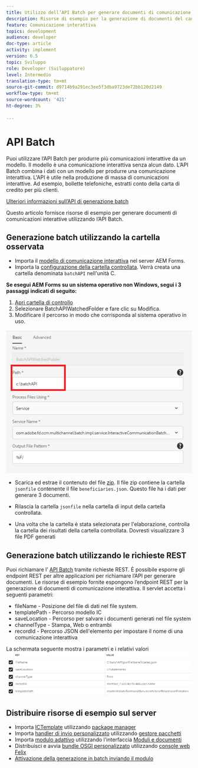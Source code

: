 ```yaml
---
title: Utilizzo dell’API Batch per generare documenti di comunicazione interattiva
description: Risorse di esempio per la generazione di documenti del canale di stampa utilizzando l’API batch
feature: Comunicazione interattiva
topics: development
audience: developer
doc-type: article
activity: implement
version: 6.5
topic: Sviluppo
role: Developer (Sviluppatore)
level: Intermedio
translation-type: tm+mt
source-git-commit: d9714b9a291ec3ee5f3dba9723de72bb120d2149
workflow-type: tm+mt
source-wordcount: '421'
ht-degree: 3%

---
```



# API Batch

Puoi utilizzare l’API Batch per produrre più comunicazioni interattive da un modello. Il modello è una comunicazione interattiva senza alcun dato. L’API Batch combina i dati con un modello per produrre una comunicazione interattiva. L&#39;API è utile nella produzione di massa di comunicazioni interattive. Ad esempio, bollette telefoniche, estratti conto della carta di credito per più clienti.

[Ulteriori informazioni sull’API di generazione batch](https://docs.adobe.com/content/help/en/experience-manager-65/forms/interactive-communications/generate-multiple-interactive-communication-using-batch-api.html)

Questo articolo fornisce risorse di esempio per generare documenti di comunicazioni interattive utilizzando l’API Batch.

## Generazione batch utilizzando la cartella osservata

* Importa il [modello di comunicazione interattiva](assets/Beneficiaries-confirmation.zip) nel server AEM Forms.
* Importa la [configurazione della cartella controllata](assets/batch-generation-api.zip). Verrà creata una cartella denominata `batchAPI` nell&#39;unità C.

**Se esegui AEM Forms su un sistema operativo non Windows, segui i 3 passaggi indicati di seguito:**

1. [Apri cartella di controllo](http://localhost:4502/libs/fd/core/WatchfolderUI/content/UI.html)
2. Selezionare BatchAPIWatchedFolder e fare clic su Modifica.
3. Modificare il percorso in modo che corrisponda al sistema operativo in uso.

![path](assets/watched-folder-batch-api-basic.PNG)

* Scarica ed estrae il contenuto del file [zip](assets/jsonfile.zip). Il file zip contiene la cartella `jsonfile` contenente il file `beneficiaries.json`. Questo file ha i dati per generare 3 documenti.

* Rilascia la cartella `jsonfile` nella cartella di input della cartella controllata.
* Una volta che la cartella è stata selezionata per l&#39;elaborazione, controlla la cartella dei risultati della cartella controllata. Dovresti visualizzare 3 file PDF generati

## Generazione batch utilizzando le richieste REST

Puoi richiamare l’ [API Batch](https://helpx.adobe.com/experience-manager/6-5/forms/javadocs/index.html) tramite richieste REST. È possibile esporre gli endpoint REST per altre applicazioni per richiamare l’API per generare documenti.
Le risorse di esempio fornite espongono l’endpoint REST per la generazione di documenti di comunicazione interattiva. Il servlet accetta i seguenti parametri:

* fileName - Posizione del file di dati nel file system.
* templatePath - Percorso modello IC
* saveLocation - Percorso per salvare i documenti generati nel file system
* channelType - Stampa, Web o entrambi
* recordId - Percorso JSON dell&#39;elemento per impostare il nome di una comunicazione interattiva

La schermata seguente mostra i parametri e i relativi valori
![richiesta di esempio](assets/generate-ic-batch-servlet.PNG)

## Distribuire risorse di esempio sul server

* Importa [ICTemplate](assets/ICTemplate.zip) utilizzando [package manager](http://localhost:4502/crx/packmgr/index.jsp)
* Importa [handler di invio personalizzato](assets/BatchAPICustomSubmit.zip) utilizzando [gestore pacchetti](http://localhost:4502/crx/packmgr/index.jsp)
* Importa [modulo adattivo](assets/BatchGenerationAPIAF.zip) utilizzando l&#39;interfaccia [Moduli e documenti](http://localhost:4502/aem/forms.html/content/dam/formsanddocuments)
* Distribuisci e avvia [bundle OSGI personalizzato](assets/batchgenerationapi.batchgenerationapi.core-1.0-SNAPSHOT.jar) utilizzando [console web Felix](http://localhost:4502/system/console/bundles)
* [Attivazione della generazione in batch inviando il modulo](http://localhost:4502/content/dam/formsanddocuments/batchgenerationapi/jcr:content?wcmmode=disabled)
